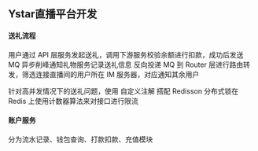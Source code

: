 ## Ystar直播平台开发

#### 送礼流程
用户通过 API 层服务发起送礼，调用下游服务校验余额进行扣款，成功后发送 MQ 异步削峰通知礼物服务记录送礼信息
反向投递 MQ 到 Router 层进行路由转发，筛选连接直播间的用户所在 IM 服务器，对应通知其余用户

针对高并发情况下的送礼问题，使用 自定义注解 搭配 Redisson 分布式锁在 Redis 上使用计数器算法来对接口进行限流

#### 账户服务
分为流水记录、钱包查询、打款扣款、充值模块
